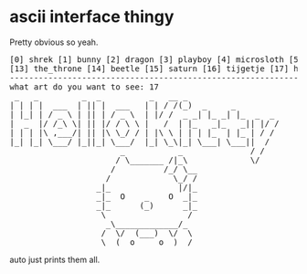 # ascii interface thingy

Pretty obvious so yeah.
<pre>
[0] shrek [1] bunny [2] dragon [3] playboy [4] microsloth [5] rover [6] bulbasaur [7] yoda [8] castle [9] winnie [10] sonic [11] big_alien [12] moomintol 
[13] the_throne [14] beetle [15] saturn [16] tijgetje [17] hello_kitty [18] dont_know_the_name [19] pharao [20] linux_ping [21] wormhole [22] cross_moto [23] ferrari [24] alien [25] jet 
--------------------------------------------------------------------------------------------------------------------------------------------------------------------
what art do you want to see: 17
 _   _         _  _          _   __ _
| | | |  ___  | || |  ___   | | / /(_)  _     _
| |_| | / _ \ | || | / _ \  | |/ /  _ _| |_ _| |_  _  _
|  _  |/ /_\ \| || |/ / \ \ |   /  | |_   _|_   _|| |/ /
| | | |\ ,___/| || |\ \_/ / | |\ \ | | | |_  | |_ | / /
|_| |_| \___/ |_||_| \___/  |_| \_\|_| \___| \___||  /
                       _           _              / /
                      / \_______ /|_\             \/
                     /          /_/ \__
                    /             \_/ /
                  _|_              |/|_
                  _|_  O    _    O  _|_
                  _|_      (_)      _|_
                   \                 /
                    _\_____________/_
                   /  \/  (___)  \/  \
                   \__(  o     o  )__/
</pre>
auto just prints them all.
